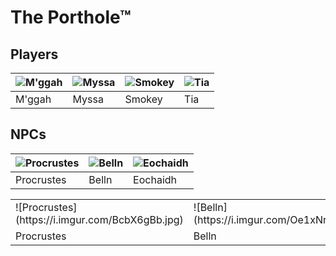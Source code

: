 # The Porthole™

## Players
| ![M'ggah](https://i.imgur.com/TONBUDzb.png) | ![Myssa](https://i.imgur.com/GjLqK7tb.png) | ![Smokey](https://i.imgur.com/exed6hMb.png) | ![Tia](https://i.imgur.com/T1BZs5Lb.png) |
| --- | --- | --- | --- | 
| M'ggah | Myssa | Smokey | Tia | 

## NPCs
| ![Procrustes](https://i.imgur.com/BcbX6gBb.jpg) | ![Belln](https://i.imgur.com/Oe1xNnRb.png) | ![Eochaidh](https://i.imgur.com/BK7V1ZOb.png) |
| --- | --- | --- |
| Procrustes | Belln | Eochaidh |

<table>
  <tr>
    <td>![Procrustes](https://i.imgur.com/BcbX6gBb.jpg)</td>
    <td>![Belln](https://i.imgur.com/Oe1xNnRb.png)</td>
    <td>![Eochaidh](https://i.imgur.com/BK7V1ZOb.png)</td>
  </tr>
  <tr>
    <td>Procrustes</td>
    <td>Belln</td>
    <td>Eochaidh</td>
  </tr>
</table>
